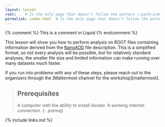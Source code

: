 ```yaml
---
layout: lesson
root: .  # Is the only page that doesn't follow the pattern /:path/index.html
permalink: index.html  # Is the only page that doesn't follow the pattern /:path/index.html
---
```

<!-- this is an html comment -->

{% comment %} This is a comment in Liquid {% endcomment %}

This lesson will show you how to perform analysis on ROOT files containing information 
derived from the [NanoAOD](https://twiki.cern.ch/twiki/bin/view/CMSPublic/WorkBookNanoAOD) 
file description. This is a simplified format, so not every analysis will be possible, 
 but for relatively standard analyses, the smaller file size and limited information
can make running over many datasets much faster. 

If you run into problems with any of these steps, please reach out to the organizers
through the [Mattermost channel for the workshop][mattermost].


> ## Prerequisites
>
> A computer with the ability to install docker. A working internet connection.
{: .prereq}

{% include links.md %}
